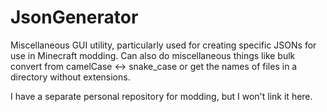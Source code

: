 # JsonGenerator

Miscellaneous GUI utility, particularly used for creating specific JSONs for use in Minecraft modding.
Can also do miscellaneous things like bulk convert from camelCase <-> snake_case or get the names of files in a directory without extensions.

I have a separate personal repository for modding, but I won't link it here.
